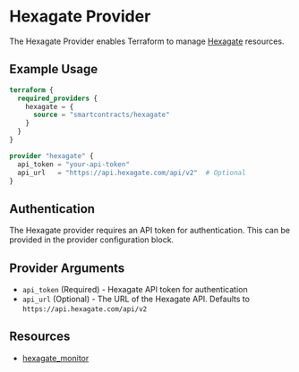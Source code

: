 # Hexagate Provider

The Hexagate Provider enables Terraform to manage [Hexagate](https://www.hexagate.com/) resources.

## Example Usage

```tf
terraform {
  required_providers {
    hexagate = {
      source = "smartcontracts/hexagate"
    }
  }
}

provider "hexagate" {
  api_token = "your-api-token"
  api_url   = "https://api.hexagate.com/api/v2"  # Optional
}
```

## Authentication

The Hexagate provider requires an API token for authentication. This can be provided in the provider configuration block.

## Provider Arguments

* `api_token` (Required) - Hexagate API token for authentication
* `api_url` (Optional) - The URL of the Hexagate API. Defaults to `https://api.hexagate.com/api/v2`

## Resources

* [hexagate_monitor](./monitor.md)

